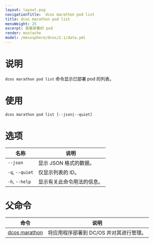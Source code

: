 ```yaml
---
layout: layout.pug
navigationTitle:  dcos marathon pod list
title: dcos marathon pod list
menuWeight: 25
excerpt: 查看部署的 pod
render: mustache
model: /mesosphere/dcos/2.1/data.yml
---
```


# 说明
`dcos marathon pod list` 命令显示已部署 pod 的列表。

# 使用

```bash
dcos marathon pod list [--json|--quiet]
```

# 选项

| 名称 | 说明 |
|---------|-------------|
| `--json`   | 显示 JSON 格式的数据。|
| `-q`, `--quiet` | 仅显示列表的 ID。 |
| `-h`, `--help` | 显示有关此命令用法的信息。 |

# 父命令

| 命令 | 说明 |
|---------|-------------|
| [dcos marathon](/mesosphere/dcos/cn/2.1/cli/command-reference/dcos-marathon/) | 将应用程序部署到 DC/OS 并对其进行管理。 |

